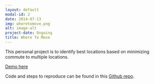 ```yaml
---
layout: default
modal-id: 2
date: 2014-07-13
img: wheretomove.png
alt: image-alt
project-date: Ongoing
title: Where To Move
---
```


This personal project is to identify best locations based on minimizing commute to multiple locations.

[Demo here](http://bl.ocks.org/michellemho/raw/7bda353d62975d8dc24f600db25ac550/)

Code and steps to reproduce can be found in this [Github repo](https://github.com/michellemho/time_distance).

